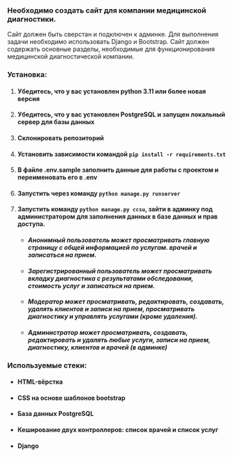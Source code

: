 ### Необходимо создать сайт для компании медицинской диагностики. 
Сайт должен быть сверстан и подключен к админке. 
Для выполнения задачи необходимо использовать Django и Bootstrap. 
Сайт должен содержать основные разделы, необходимые для
функционирования медицинской диагностической компании.

### Установка:

1. #### Убедитесь, что у вас установлен python 3.11 или более новая версия

2. #### Убедитесь, что у вас установлен PostgreSQL и запущен локальный сервер для базы данных

3. #### Склонировать репозиторий

4. #### Установить зависимости командой `pip install -r requirements.txt`

5. #### В файле .env.sample заполнить данные для работы с проектом и переименовать его в .env

6. #### Запустить через команду `python manage.py runserver`

7. #### Запустить команду `python manage.py ccsu`, зайти в админку под администратором для заполнения данных в базе данных и прав доступа.

    * ####    _Анонимный пользователь может просматривать главную страницу с общей информацией по услугам. врачей и записаться на прием._

    * ####    _Зарегистрированный пользователь может просматривать вкладку диагностика с результатами обследования, стоимость услуг и записаться на прием._

    * ####    _Модератор может просматривать, редактировать, создавать, удалять клиентов и записи на прием, просматривать диагностику и управлять услугами (кроме удаления)._

    * ####    _Администратор может просматривать, создавать, редактировать и удалять любые услуги, записи на прием, диагностику, клиентов и врачей (в админке)_

### Используемыe стeки:

* #### HTML-вёрстка

* #### CSS на основе шаблонов bootstrap

* #### База данных PostgreSQL

* #### Кеширование двух контроллеров: список врачей и список услуг

* #### Django
